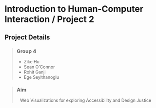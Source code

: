 # Introduction to Human-Computer Interaction / Project 2

## Project Details

> ### Group 4
> - Zike Hu
> - Sean O'Connor
> - Rohit Ganji
> - Ege Seyithanoglu

> ### Aim
> &ensp; Web Visualizations for exploring Accessibility and Design Justice
